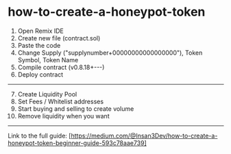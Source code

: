 # how-to-create-a-honeypot-token
1) Open Remix IDE
2) Create new file (contract.sol)
3) Paste the code
4) Change Supply ("supplynumber+00000000000000000"), Token Symbol, Token Name
5) Compile contract (v0.8.18+---)
6) Deploy contract
---
7) Create Liquidity Pool
8) Set Fees / Whitelist addresses
9) Start buying and selling to create volume
10) Remove liquidity when you want
---
Link to the full guide: [https://medium.com/@Insan3Dev/how-to-create-a-honeypot-token-beginner-guide-593c78aae739]
